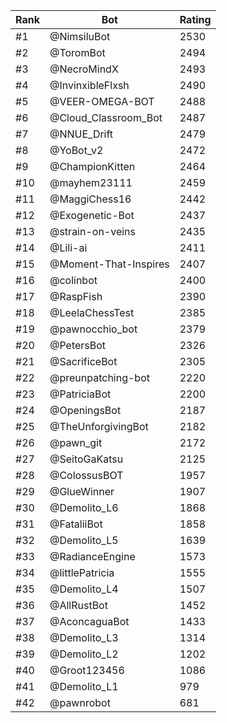 Rank|Bot|Rating
---|---|---
#1|@NimsiluBot|2530
#2|@ToromBot|2494
#3|@NecroMindX|2493
#4|@InvinxibleFlxsh|2490
#5|@VEER-OMEGA-BOT|2488
#6|@Cloud_Classroom_Bot|2487
#7|@NNUE_Drift|2479
#8|@YoBot_v2|2472
#9|@ChampionKitten|2464
#10|@mayhem23111|2459
#11|@MaggiChess16|2442
#12|@Exogenetic-Bot|2437
#13|@strain-on-veins|2435
#14|@Lili-ai|2411
#15|@Moment-That-Inspires|2407
#16|@colinbot|2400
#17|@RaspFish|2390
#18|@LeelaChessTest|2385
#19|@pawnocchio_bot|2379
#20|@PetersBot|2326
#21|@SacrificeBot|2305
#22|@preunpatching-bot|2220
#23|@PatriciaBot|2200
#24|@OpeningsBot|2187
#25|@TheUnforgivingBot|2182
#26|@pawn_git|2172
#27|@SeitoGaKatsu|2125
#28|@ColossusBOT|1957
#29|@GlueWinner|1907
#30|@Demolito_L6|1868
#31|@FataliiBot|1858
#32|@Demolito_L5|1639
#33|@RadianceEngine|1573
#34|@littlePatricia|1555
#35|@Demolito_L4|1507
#36|@AllRustBot|1452
#37|@AconcaguaBot|1433
#38|@Demolito_L3|1314
#39|@Demolito_L2|1202
#40|@Groot123456|1086
#41|@Demolito_L1|979
#42|@pawnrobot|681
